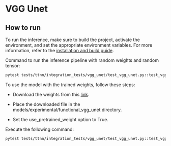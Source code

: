 # VGG Unet

## How to run

To run the inference, make sure to build the project, activate the environment, and set the appropriate environment variables.
For more information, refer to the [installation and build guide](https://docs.tenstorrent.com/tt-metalium/latest/get_started/get_started.html#install-and-build).

Command to run the inference pipeline with random weights and random tensor:

```sh
pytest tests/ttnn/integration_tests/vgg_unet/test_vgg_unet.py::test_vgg_unet[0-pretrained_weight_false]
```

To use the model with the trained weights, follow these steps:

- Download the weights from this [link](https://drive.google.com/file/d/1XZi_W5Pj4jLSI31WUAlYf0SWQMu0wL6X/view).

- Place the downloaded file in the models/experimental/functional_vgg_unet directory.

- Set the use_pretrained_weight option to True.

Execute the following command:

```sh
pytest tests/ttnn/integration_tests/vgg_unet/test_vgg_unet.py::test_vgg_unet[0-pretrained_weight_true]
```
